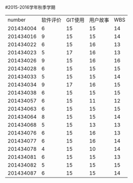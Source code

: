 ﻿#2015-2016学年秋季学期

<table class="table table-bordered table-striped table-condensed">
   <tr>
      <td>number</td>
      <td>软件评价</td>
      <td>GIT使用</td>
      <td>用户故事</td>
      <td>WBS</td>
   </tr>
   <tr>
      <td>201434004</td>
      <td>6</td>
      <td>15</td>
      <td>15</td>
      <td>14</td>
   </tr>
   <tr>
      <td>201434016</td>
      <td>9</td>
      <td>15</td>
      <td>15</td>
      <td>14</td>
   </tr>
   <tr>
      <td>201434022</td>
      <td>6</td>
      <td>15</td>
      <td>16</td>
      <td>13</td>
   </tr>
   <tr>
      <td>201434023</td>
      <td>5</td>
      <td>17</td>
      <td>16</td>
      <td>13</td>
   </tr>
   <tr>
      <td>201434026</td>
      <td>9</td>
      <td>15</td>
      <td>16</td>
      <td>16</td>
   </tr>
   <tr>
      <td>201434028</td>
      <td>6</td>
      <td>15</td>
      <td>15</td>
      <td>15</td>
   </tr>
   <tr>
      <td>201434033</td>
      <td>5</td>
      <td>15</td>
      <td>15</td>
      <td>14</td>
   </tr>
   <tr>
      <td>201434034</td>
      <td>9</td>
      <td>17</td>
      <td>16</td>
      <td>15</td>
   </tr>
   <tr>
      <td>201434038</td>
      <td>6</td>
      <td>15</td>
      <td>15</td>
      <td>15</td>
   </tr>
   <tr>
      <td>201434057</td>
      <td>6</td>
      <td>15</td>
      <td>11</td>
      <td>12</td>
   </tr>
   <tr>
      <td>201434063</td>
      <td>6</td>
      <td>15</td>
      <td>15</td>
      <td>15</td>
   </tr>
   <tr>
      <td>201434064</td>
      <td>8</td>
      <td>15</td>
      <td>15</td>
      <td>14</td>
   </tr>
   <tr>
      <td>201434068</td>
      <td>5</td>
      <td>15</td>
      <td>13</td>
      <td>13</td>
   </tr>
   <tr>
      <td>201434076</td>
      <td>6</td>
      <td>15</td>
      <td>16</td>
      <td>13</td>
   </tr>
   <tr>
      <td>201434077</td>
      <td>6</td>
      <td>15</td>
      <td>16</td>
      <td>14</td>
   </tr>
   <tr>
      <td>201434078</td>
      <td>4</td>
      <td>15</td>
      <td>10</td>
      <td>14</td>
   </tr>
   <tr>
      <td>201434081</td>
      <td>6</td>
      <td>15</td>
      <td>15</td>
      <td>13</td>
   </tr>
   <tr>
      <td>201434082</td>
      <td>5</td>
      <td>15</td>
      <td>15</td>
      <td>15</td>
   </tr>
   <tr>
      <td>201434087</td>
      <td>6</td>
      <td>15</td>
      <td>15</td>
      <td>14</td>
   </tr>
</table>
